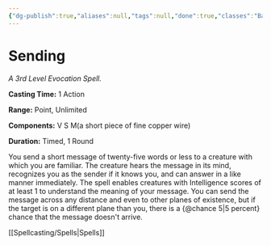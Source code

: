 ```yaml
---
{"dg-publish":true,"aliases":null,"tags":null,"done":true,"classes":"Bard, Cleric, Wizard,","spellLevel":3,"school":"Evocation","source":"PHB","permalink":"/spells/sending/","dgHomeLink":false,"dgPassFrontmatter":true}
---
```


# Sending
*A 3rd Level Evocation Spell.*

**Casting Time:** 1 Action

**Range:** Point, Unlimited

**Components:** V S M(a short piece of fine copper wire)

**Duration:** Timed, 1 Round

You send a short message of twenty-five words or less to a creature with which you are familiar. The creature hears the message in its mind, recognizes you as the sender if it knows you, and can answer in a like manner immediately. The spell enables creatures with Intelligence scores of at least 1 to understand the meaning of your message.
You can send the message across any distance and even to other planes of existence, but if the target is on a different plane than you, there is a {@chance 5|5 percent} chance that the message doesn't arrive.

[[Spellcasting/Spells|Spells]]